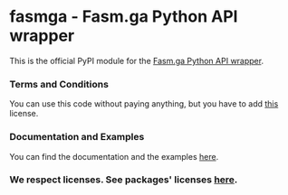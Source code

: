 # fasmga - Fasm.ga Python API wrapper
This is the official PyPI module for the [Fasm.ga Python API wrapper](https://www.fasm.ga/developer/wrappers/python).

### Terms and Conditions
You can use this code without paying anything, but you have to add [this](https://github.com/fasm-ga/fasmga-python-wrapper/blob/main/LICENSE) license.

### Documentation and Examples
You can find the documentation and the examples [here](https://github.com/fasm-ga/fasmga-python-wrapper/wiki).

### We respect licenses. See packages' licenses [here](https://github.com/fasm-ga/fasmga-python-wrapper/blob/main/other-licenses).